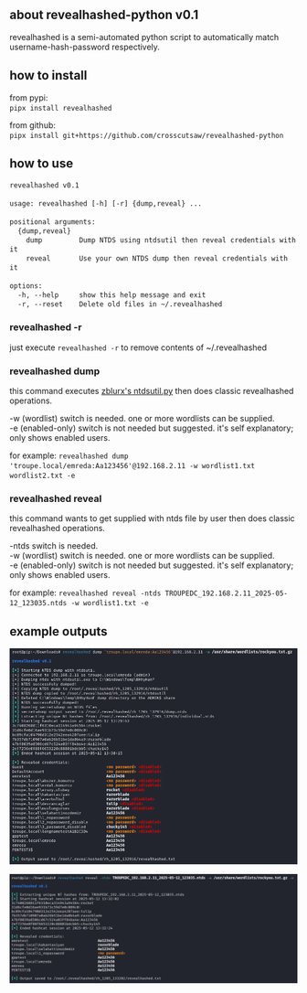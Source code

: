 ## about revealhashed-python v0.1
revealhashed is a semi-automated python script to automatically match username-hash-password respectively.

## how to install
from pypi:  
`pipx install revealhashed`

from github:  
`pipx install git+https://github.com/crosscutsaw/revealhashed-python`

## how to use
```
revealhashed v0.1

usage: revealhashed [-h] [-r] {dump,reveal} ...

positional arguments:
  {dump,reveal}
    dump         Dump NTDS using ntdsutil then reveal credentials with it
    reveal       Use your own NTDS dump then reveal credentials with it

options:
  -h, --help     show this help message and exit
  -r, --reset    Delete old files in ~/.revealhashed
```
### revealhashed -r
just execute `revealhashed -r` to remove contents of ~/.revealhashed

### revealhashed dump
this command executes [zblurx's ntdsutil.py](https://github.com/zblurx/ntdsutil.py) then does classic revealhashed operations.

-w (wordlist) switch is needed. one or more wordlists can be supplied.    
-e (enabled-only) switch is not needed but suggested. it's self explanatory; only shows enabled users.  

for example: `revealhashed dump 'troupe.local/emreda:Aa123456'@192.168.2.11 -w wordlist1.txt wordlist2.txt -e`

### revealhashed reveal
this command wants to get supplied with ntds file by user then does classic revealhashed operations.

-ntds switch is needed.  
-w (wordlist) switch is needed. one or more wordlists can be supplied.  
-e (enabled-only) switch is not needed but suggested. it's self explanatory; only shows enabled users.  

for example: `revealhashed reveal -ntds TROUPEDC_192.168.2.11_2025-05-12_123035.ntds -w wordlist1.txt -e`

## example outputs
![](https://raw.githubusercontent.com/crosscutsaw/revealhashed-python/main/rp1.PNG)

![](https://raw.githubusercontent.com/crosscutsaw/revealhashed-python/main/rp2.PNG)
